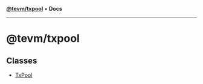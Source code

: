 [**@tevm/txpool**](README.md) • **Docs**

***

# @tevm/txpool

## Classes

- [TxPool](classes/TxPool.md)
